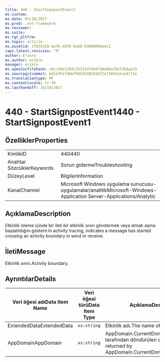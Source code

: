 ```yaml
---
title: 440 - StartSignpostEvent1
ms.custom: 
ms.date: 03/30/2017
ms.prod: .net-framework
ms.reviewer: 
ms.suite: 
ms.tgt_pltfrm: 
ms.topic: article
ms.assetid: 27b551b5-ae76-49f8-bab8-6300009eb4c1
caps.latest.revision: "5"
author: Erikre
ms.author: erikre
manager: erikre
ms.openlocfilehash: c6cc59e1394c33321d74b9f48dd4a78af204ae31
ms.sourcegitcommit: bd1ef61f4bb794b25383d3d72e71041a5ced172e
ms.translationtype: MT
ms.contentlocale: tr-TR
ms.lasthandoff: 10/18/2017
---
```

# <a name="440---startsignpostevent1"></a><span data-ttu-id="0fe54-102">440 - StartSignpostEvent1</span><span class="sxs-lookup"><span data-stu-id="0fe54-102">440 - StartSignpostEvent1</span></span>
## <a name="properties"></a><span data-ttu-id="0fe54-103">Özellikler</span><span class="sxs-lookup"><span data-stu-id="0fe54-103">Properties</span></span>  
  
|||  
|-|-|  
|<span data-ttu-id="0fe54-104">Kimlik</span><span class="sxs-lookup"><span data-stu-id="0fe54-104">ID</span></span>|<span data-ttu-id="0fe54-105">440</span><span class="sxs-lookup"><span data-stu-id="0fe54-105">440</span></span>|  
|<span data-ttu-id="0fe54-106">Anahtar Sözcükler</span><span class="sxs-lookup"><span data-stu-id="0fe54-106">Keywords</span></span>|<span data-ttu-id="0fe54-107">Sorun giderme</span><span class="sxs-lookup"><span data-stu-id="0fe54-107">Troubleshooting</span></span>|  
|<span data-ttu-id="0fe54-108">Düzey</span><span class="sxs-lookup"><span data-stu-id="0fe54-108">Level</span></span>|<span data-ttu-id="0fe54-109">Bilgiler</span><span class="sxs-lookup"><span data-stu-id="0fe54-109">Information</span></span>|  
|<span data-ttu-id="0fe54-110">Kanal</span><span class="sxs-lookup"><span data-stu-id="0fe54-110">Channel</span></span>|<span data-ttu-id="0fe54-111">Microsoft Windows uygulama sunucusu-uygulamalar/analitik</span><span class="sxs-lookup"><span data-stu-id="0fe54-111">Microsoft-Windows-Application Server-Applications/Analytic</span></span>|  
  
## <a name="description"></a><span data-ttu-id="0fe54-112">Açıklama</span><span class="sxs-lookup"><span data-stu-id="0fe54-112">Description</span></span>  
 <span data-ttu-id="0fe54-113">Etkinlik izleme içinde bir ileti bir etkinlik sınırı göndermek veya almak aşma başlatıldığını gösterir.</span><span class="sxs-lookup"><span data-stu-id="0fe54-113">In activity tracing, indicates a message has started crossing an activity boundary in send or receive.</span></span>  
  
## <a name="message"></a><span data-ttu-id="0fe54-114">İleti</span><span class="sxs-lookup"><span data-stu-id="0fe54-114">Message</span></span>  
 <span data-ttu-id="0fe54-115">Etkinlik sınırı.</span><span class="sxs-lookup"><span data-stu-id="0fe54-115">Activity boundary.</span></span>  
  
## <a name="details"></a><span data-ttu-id="0fe54-116">Ayrıntılar</span><span class="sxs-lookup"><span data-stu-id="0fe54-116">Details</span></span>  
  
|<span data-ttu-id="0fe54-117">Veri öğesi adı</span><span class="sxs-lookup"><span data-stu-id="0fe54-117">Data Item Name</span></span>|<span data-ttu-id="0fe54-118">Veri öğesi türü</span><span class="sxs-lookup"><span data-stu-id="0fe54-118">Data Item Type</span></span>|<span data-ttu-id="0fe54-119">Açıklama</span><span class="sxs-lookup"><span data-stu-id="0fe54-119">Description</span></span>|  
|--------------------|--------------------|-----------------|  
|<span data-ttu-id="0fe54-120">ExtendedData</span><span class="sxs-lookup"><span data-stu-id="0fe54-120">ExtendedData</span></span>|`xs:string`|<span data-ttu-id="0fe54-121">Etkinlik adı.</span><span class="sxs-lookup"><span data-stu-id="0fe54-121">The name of the activity.</span></span>|  
|<span data-ttu-id="0fe54-122">AppDomain</span><span class="sxs-lookup"><span data-stu-id="0fe54-122">AppDomain</span></span>|`xs:string`|<span data-ttu-id="0fe54-123">AppDomain.CurrentDomain.FriendlyName tarafından döndürülen dize.</span><span class="sxs-lookup"><span data-stu-id="0fe54-123">The string returned by AppDomain.CurrentDomain.FriendlyName.</span></span>|
